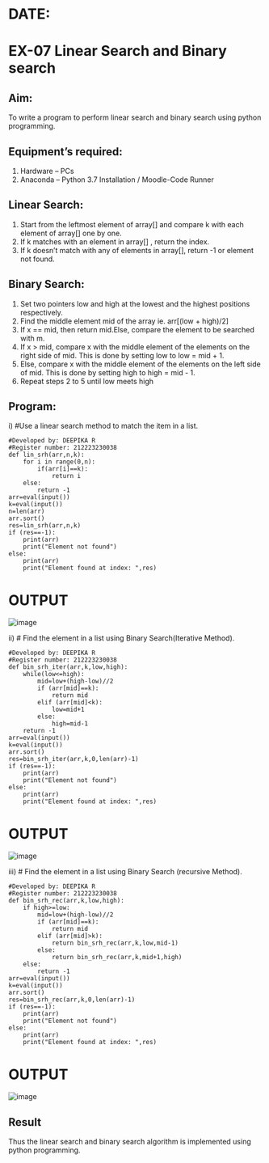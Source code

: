 # DATE:
# EX-07 Linear Search and Binary search
## Aim:
To write a program to perform linear search and binary search using python programming.
## Equipment’s required:
1.	Hardware – PCs
2.	Anaconda – Python 3.7 Installation / Moodle-Code Runner
## Linear Search:
1.	Start from the leftmost element of array[] and compare k with each element of array[] one by one.
2.	If k matches with an element in array[] , return the index.
3.	If k doesn’t match with any of elements in array[], return -1 or element not found.
## Binary Search:
1.	Set two pointers low and high at the lowest and the highest positions respectively.
2.	Find the middle element mid of the array ie. arr[(low + high)/2]
3.	If x == mid, then return mid.Else, compare the element to be searched with m.
4.	If x > mid, compare x with the middle element of the elements on the right side of mid. This is done by setting low to low = mid + 1.
5.	Else, compare x with the middle element of the elements on the left side of mid. This is done by setting high to high = mid - 1.
6.	Repeat steps 2 to 5 until low meets high
## Program:
i)	#Use a linear search method to match the item in a list.
```
#Developed by: DEEPIKA R
#Register number: 212223230038
def lin_srh(arr,n,k):
    for i in range(0,n):
        if(arr[i]==k):
            return i
    else:
        return -1
arr=eval(input())
k=eval(input())
n=len(arr)
arr.sort()
res=lin_srh(arr,n,k)
if (res==-1):
    print(arr)
    print("Element not found")
else:
    print(arr)
    print("Element found at index: ",res)
```
# OUTPUT
![image](https://github.com/user-attachments/assets/491e14c0-39ad-4b17-95b8-dbd3a85ec472)

ii)	# Find the element in a list using Binary Search(Iterative Method).
```
#Developed by: DEEPIKA R
#Register number: 212223230038
def bin_srh_iter(arr,k,low,high):
    while(low<=high):
        mid=low+(high-low)//2
        if (arr[mid]==k):
            return mid
        elif (arr[mid]<k):
            low=mid+1
        else:
            high=mid-1
    return -1
arr=eval(input())
k=eval(input())
arr.sort()
res=bin_srh_iter(arr,k,0,len(arr)-1)
if (res==-1):
    print(arr)
    print("Element not found")
else:
    print(arr)
    print("Element found at index: ",res)
```
# OUTPUT
![image](https://github.com/user-attachments/assets/6928044d-01d6-45d8-91f8-d9b7d6132a38)

iii)	# Find the element in a list using Binary Search (recursive Method).
```
#Developed by: DEEPIKA R
#Register number: 212223230038
def bin_srh_rec(arr,k,low,high):
    if high>=low:
        mid=low+(high-low)//2
        if (arr[mid]==k):
            return mid
        elif (arr[mid]>k):
            return bin_srh_rec(arr,k,low,mid-1)
        else:
            return bin_srh_rec(arr,k,mid+1,high)
    else:
        return -1
arr=eval(input())
k=eval(input())
arr.sort()
res=bin_srh_rec(arr,k,0,len(arr)-1)
if (res==-1):
    print(arr)
    print("Element not found")
else:
    print(arr)
    print("Element found at index: ",res)
```
# OUTPUT
![image](https://github.com/user-attachments/assets/8c06f441-8fa7-43db-8afc-828249aeba96)

## Result
Thus the linear search and binary search algorithm is implemented using python programming.
